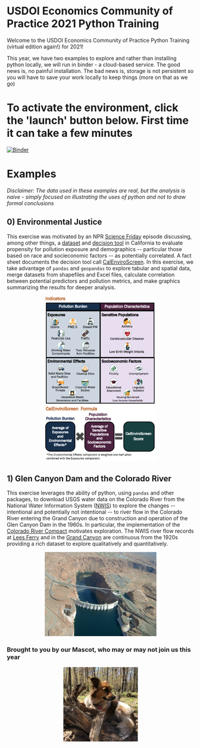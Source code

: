 # USDOI Economics Community of Practice 2021 Python Training

Welcome to the USDOI Economics Community of Practice Python Training (virtual edition again!)  for 2021!

This year, we have two examples to explore and rather than installing python locally, we will run in binder - a cloud-based service. The good news is, no painful installation. The bad news is, storage is not persistent so you will have to save your work locally to keep things (more on that as we go)

# To activate the environment, click the 'launch' button below. First time it can take a few minutes
[![Binder](https://mybinder.org/badge_logo.svg)](https://mybinder.org/v2/gh/mnfienen/doi_econ_2021/main?urlpath=lab)

# Examples
_Disclaimer: The data used in these examples are real, but the analysis is naive - simply focused on illustrating the uses of python and not to draw formal conclusions_

## 0) Environmental Justice
This exercise was motivated by an NPR [Science Friday](https://www.sciencefriday.com/educational-resources/environmental-justice-evaluating-zip-codes-and-pollution-burdens/) episode discussing, among other things, a [dataset](https://oehha.ca.gov/calenviroscreen) and [decision tool](https://oehha.ca.gov/calenviroscreen/report/calenviroscreen-30) in California to evaluate propensity for pollution exposure and demographics -- particular those based on race and socieconomic factors -- as potentially correlated. A fact sheet documents the decision tool call [CalEnviroScreen](https://oehha.ca.gov/media/downloads/calenviroscreen/fact-sheet/ces30factsheetfinal.pdf). In this exercise, we take advantage of `pandas` and `geopandas` to explore tabular and spatial data, merge datasets from shapefiles and Excel files, calculate correlation between potential predictors and pollution metrics, and make graphics summarizing the results for deeper analysis.
<p align="center">
<img src="calscreen.png" width="300"  />
</p>

## 1) Glen Canyon Dam and the Colorado River
This exercise leverages the ability of python, using `pandas` and other packages, to download USGS water data on the Colorado River from the National Water Information System ([NWIS](https://waterdata.usgs.gov/nwis?)) to explore the changes -- intentional and potentially not intentional -- to river flow in the Colorado River entering the Grand Canyon due to construction and operation of the Glen Canyon Dam in the 1960s. In particular, the implementation of the [Colorado River Compact](https://en.wikipedia.org/wiki/Colorado_River_Compact) motivates exploration. The NWIS river flow records at [Lees Ferry](https://waterdata.usgs.gov/usa/nwis/uv?09380000) and in the [Grand Canyon](https://waterdata.usgs.gov/usa/nwis/uv?site_no=09402500) are continuous from the 1920s providing a rich dataset to explore qualitatively and quantitatively.
<p align="center">
<img src="Glen_Canyon_Dam_Lake_Powell,_Arizona.jpeg" width="300" />
</p>

### Brought to you by our Mascot, who may or may not join us this year
<p align="center">
<img src="mascot.jpg" width="200" />
